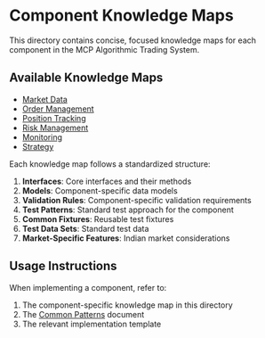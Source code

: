 # Component Knowledge Maps

This directory contains concise, focused knowledge maps for each component in the MCP Algorithmic Trading System.

## Available Knowledge Maps

- [Market Data](market_data.md)
- [Order Management](order_management.md)
- [Position Tracking](position_tracking.md)
- [Risk Management](risk_management.md)
- [Monitoring](monitoring.md)
- [Strategy](strategy.md)

Each knowledge map follows a standardized structure:

1. **Interfaces**: Core interfaces and their methods
2. **Models**: Component-specific data models
3. **Validation Rules**: Component-specific validation requirements
4. **Test Patterns**: Standard test approach for the component
5. **Common Fixtures**: Reusable test fixtures
6. **Test Data Sets**: Standard test data
7. **Market-Specific Features**: Indian market considerations

## Usage Instructions

When implementing a component, refer to:
1. The component-specific knowledge map in this directory
2. The [Common Patterns](../common_patterns.md) document
3. The relevant implementation template

